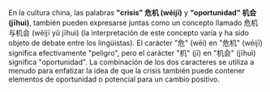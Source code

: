 En la cultura china, las palabras <b>"crisis" 危机 (wēijī)</b> y <b>"oportunidad" 机会 (jīhuì)</b>, también pueden expresarse juntas como un concepto llamado 危机与机会 (wēijī yǔ jīhuì) (la interpretación de este concepto varía y ha sido objeto de debate entre los lingüistas).
El carácter "危" (wēi) en "危机" (wēijī) significa efectivamente "peligro", pero el carácter "机" (jī) en "机会" (jīhuì) significa "oportunidad". La combinación de los dos caracteres se utiliza a menudo para enfatizar la idea de que la crisis también puede contener elementos de oportunidad o potencial para un cambio positivo.